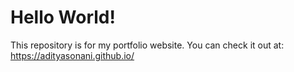 # Hello World!
This repository is for my portfolio website. You can check it out at: https://adityasonani.github.io/
